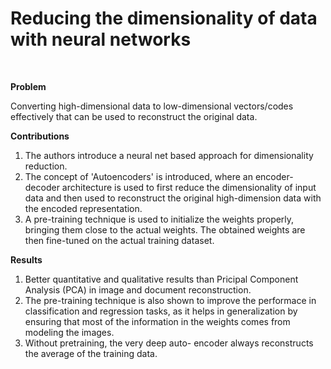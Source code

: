 # Reducing the dimensionality of data with neural networks

<br>

**Problem**

Converting high-dimensional data to low-dimensional vectors/codes effectively that can be used to reconstruct the original data.

**Contributions**

1. The authors introduce a neural net based approach for dimensionality reduction.
2. The concept of 'Autoencoders' is introduced, where an encoder-decoder architecture is used to first reduce the dimensionality of input data and then used to reconstruct the original high-dimension data with the encoded representation.
3. A pre-training technique is used to initialize the weights properly, bringing them close to the actual weights. The obtained weights are then fine-tuned on the actual training dataset.

**Results**

1. Better quantitative and qualitative results than Pricipal Component Analysis (PCA) in image and document reconstruction. 
2. The pre-training technique is also shown to improve the performace in classification and regression tasks, as it helps in generalization by ensuring that most of the information in the weights comes from modeling the images.
3. Without pretraining, the very deep auto-
encoder always reconstructs the average of the
training data.
